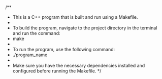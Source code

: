 /**
 * This is a C++ program that is built and run using a Makefile.
 * 
 * To build the program, navigate to the project directory in the terminal and run the command:
 * make
 * 
 * To run the program, use the following command:
 * ./program_name
 * 
 * Make sure you have the necessary dependencies installed and configured before running the Makefile.
 */
